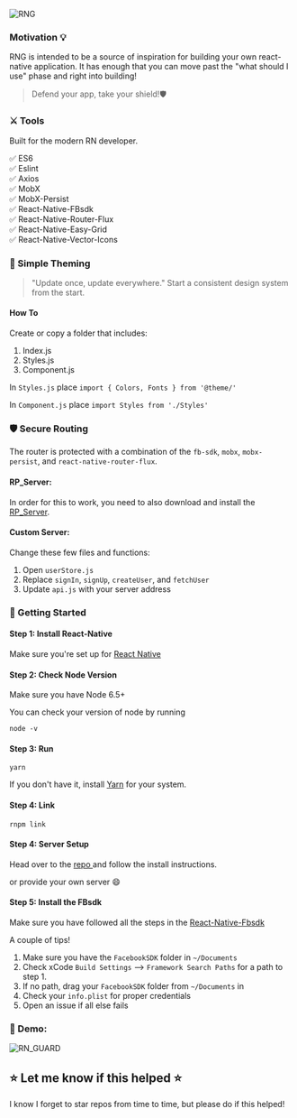 ![RNG](https://github.com/richTheCreator/RN_GUARD/blob/master/src/assets/images/banner.png?raw=true)
### Motivation :bulb:

RNG is intended to be a source of inspiration for building your own react-native application. It has enough that you can move past the "what should I use" phase and right into building!

> Defend your app, take your shield!🛡

### ⚔️ Tools 
Built for the modern RN developer. 

:white_check_mark: ES6 <br/>
:white_check_mark: Eslint <br/>
:white_check_mark: Axios <br/>
:white_check_mark: MobX <br/>
:white_check_mark: MobX-Persist <br/>
:white_check_mark: React-Native-FBsdk <br/>
:white_check_mark: React-Native-Router-Flux <br/>
:white_check_mark: React-Native-Easy-Grid <br/>
:white_check_mark: React-Native-Vector-Icons <br/>

###  :art: Simple Theming
> "Update once, update everywhere."
Start a consistent design system from the start. 

#### How To
Create or copy a folder that includes: <br/>

1. Index.js <br/>
2. Styles.js <br/>
3. Component.js <br/>

In `Styles.js` place `import { Colors, Fonts } from '@theme/'`

In `Component.js` place `import Styles from './Styles'`

### 🛡 Secure Routing 
The router is protected with a combination of the `fb-sdk`, `mobx`, `mobx-persist`, and `react-native-router-flux`. 

#### RP_Server: <br/>
In order for this to work, you need to also download and install the [RP_Server](https://github.com/richTheCreator/RNG-SERVER). 

#### Custom Server: <br/>
Change these few files and functions: 

1. Open `userStore.js` 
2. Replace `signIn`, `signUp`, `createUser`, and `fetchUser`
3. Update `api.js` with your server address

### :beginner: Getting Started

#### Step 1: Install React-Native

Make sure you're set up for [React Native](https://facebook.github.io/react-native/docs/getting-started.html#content)

#### Step 2: Check Node Version
Make sure you have Node 6.5+ <br/>

You can check your version of node by running

```
node -v
```

#### Step 3: Run 

```
yarn
```
If you don't have it, install [Yarn](https://yarnpkg.com/lang/en/docs/install/) for your system.

#### Step 4: Link

```
rnpm link
```

#### Step 4: Server Setup

Head over to the [repo ](https://facebook.github.io/react-native/docs/getting-started.html#content) and follow the install instructions.

or provide your own server :smile:

#### Step 5: Install the FBsdk
Make sure you have followed all the steps in the [React-Native-Fbsdk](https://github.com/facebook/react-native-fbsdk)
 
 A couple of tips!
 1. Make sure you have the `FacebookSDK` folder in `~/Documents`
 2. Check xCode `Build Settings` --> `Framework Search Paths` for a path to step 1.
 3. If no path, drag your `FacebookSDK` folder from `~/Documents` in
 4. Check your `info.plist` for proper credentials
 5. Open an issue if all else fails

### 📱 Demo:

![RN_GUARD](https://github.com/richTheCreator/RN_GUARD/blob/master/src/assets/images/rn_guard_compressed.gif?raw=truee)

## :star: Let me know if this helped :star:
I know I forget to star repos from time to time, but please do if this helped!

